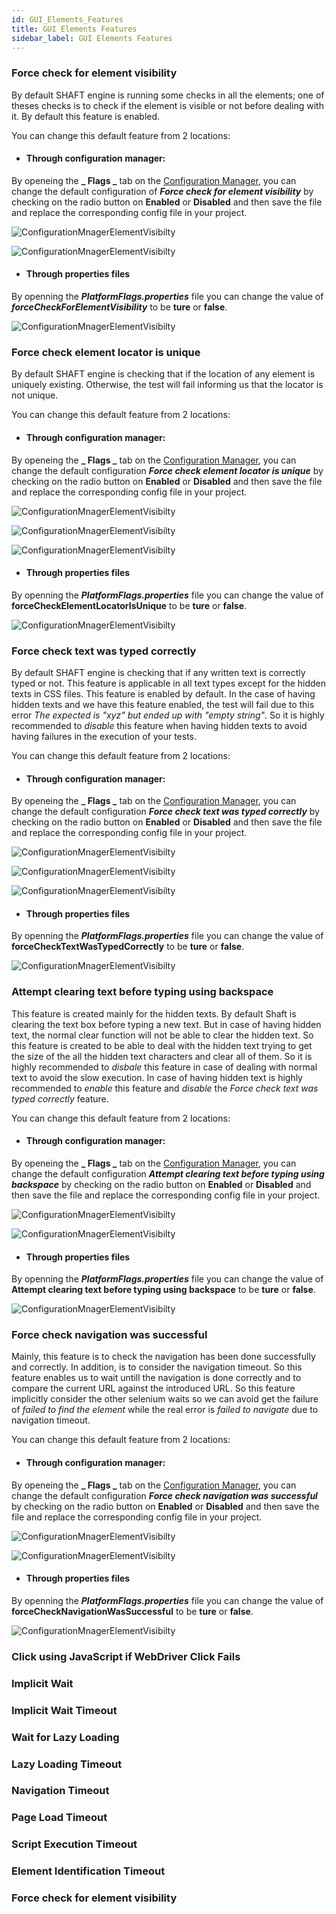 ```yaml
---
id: GUI_Elements_Features
title: GUI Elements Features
sidebar_label: GUI Elements Features
---
```


### Force check for element visibility

By default SHAFT engine is running some checks in all the elements; one of theses checks is to check if the element is visible or not before dealing with it. By default this feature is enabled. 

You can change this default feature from 2 locations:

* #### Through configuration manager:

By openeing the **_ Flags _** tab on the [Configuration Manager](https://shafthq.github.io/SHAFT_ENGINE/ "Configuration Manager"), you can change the default configuration of **_Force check for element visibility_** by checking on the radio button on **Enabled** or **Disabled** and then save the file and replace the corresponding config file in your project.


![ConfigurationMnagerElementVisibilty](imgs/ElementsFeatures/ForceCheckElementsVisibility.jpg)

![ConfigurationMnagerElementVisibilty](imgs/ElementsFeatures/GeneratePropertiesFile.jpg)

* #### Through properties files

By openning the **_PlatformFlags.properties_** file you can change the value of **_forceCheckForElementVisibility_** to be **ture** or **false**.

![ConfigurationMnagerElementVisibilty](imgs/ElementsFeatures/ChangeForceCheckElementVisibilty.jpg)

### Force check element locator is unique
By default SHAFT engine is checking that if the location of any element is uniquely existing. Otherwise, the test will fail informing us that the locator is not unique. 

You can change this default feature from 2 locations:

* #### Through configuration manager:

By openeing the **_ Flags _** tab on the [Configuration Manager](https://shafthq.github.io/SHAFT_ENGINE/ "Configuration Manager"), you can change the default configuration **_Force check element locator is unique_** by checking on the radio button on **Enabled** or **Disabled** and then save the file and replace the corresponding config file in your project.


![ConfigurationMnagerElementVisibilty](imgs/ElementsFeatures/ForceCheckElementLocatorIsUnique.jpg)

![ConfigurationMnagerElementVisibilty](imgs/ElementsFeatures/GeneratePropertiesFile.jpg)

![ConfigurationMnagerElementVisibilty](imgs/ElementsFeatures/ReplaceFlagsFile.jpg)

* #### Through properties files

By openning the **_PlatformFlags.properties_** file you can change the value of **forceCheckElementLocatorIsUnique** to be **ture** or **false**.

![ConfigurationMnagerElementVisibilty](imgs/ElementsFeatures/PropertiesForceCheckElementLocatorIsUnique.jpg)

### Force check text was typed correctly

By default SHAFT engine is checking that if any written  text is correctly typed or not. This feature is applicable in all text types except for the hidden texts in CSS files. This feature is enabled by default. In the case of having hidden texts and we have this feature enabled, the test will fail due to this error _The expected is "xyz" but ended up with "empty string"_. So it is highly recommended to _disable_ this feature when having hidden texts to avoid having failures in the execution of your tests. 

You can change this default feature from 2 locations:

* #### Through configuration manager:

By openeing the **_ Flags _** tab on the [Configuration Manager](https://shafthq.github.io/SHAFT_ENGINE/ "Configuration Manager"), you can change the default configuration **_Force check text was typed correctly_** by checking on the radio button on **Enabled** or **Disabled** and then save the file and replace the corresponding config file in your project.


![ConfigurationMnagerElementVisibilty](imgs/ElementsFeatures/CMCorrectlyTyped.jpg)

![ConfigurationMnagerElementVisibilty](imgs/ElementsFeatures/GeneratePropertiesFile.jpg)

![ConfigurationMnagerElementVisibilty](imgs/ElementsFeatures/ReplaceFlagsFile.jpg)

* #### Through properties files

By openning the **_PlatformFlags.properties_** file you can change the value of **forceCheckTextWasTypedCorrectly** to be **ture** or **false**.

![ConfigurationMnagerElementVisibilty](imgs/ElementsFeatures/propCorrectlyTyped.jpg)

### Attempt clearing text before typing using backspace

This feature is created mainly for the hidden texts. By default Shaft is clearing the text box before typing a new text. But in case of having hidden text, the normal clear function will not be able to clear the hidden text. So this feature is created to be able to deal with the hidden text trying to get the size of the all the hidden text characters and clear all of them. So it is highly recommended to _disbale_ this feature in case of dealing with normal text to avoid the slow execution. In case of having hidden text is highly recommended to _enable_ this feature and _disable_ the _Force check text was typed correctly_ feature. 

You can change this default feature from 2 locations:

* #### Through configuration manager:

By openeing the **_ Flags _** tab on the [Configuration Manager](https://shafthq.github.io/SHAFT_ENGINE/ "Configuration Manager"), you can change the default configuration **_Attempt clearing text before typing using backspace_** by checking on the radio button on **Enabled** or **Disabled** and then save the file and replace the corresponding config file in your project.


![ConfigurationMnagerElementVisibilty](imgs/ElementsFeatures/CMClearingText.jpg)

![ConfigurationMnagerElementVisibilty](imgs/ElementsFeatures/ReplaceFlagsFile.jpg)

* #### Through properties files

By openning the **_PlatformFlags.properties_** file you can change the value of **Attempt clearing text before typing using backspace** to be **ture** or **false**.

![ConfigurationMnagerElementVisibilty](imgs/ElementsFeatures/propClearingText.jpg)

### Force check navigation was successful

Mainly, this feature is to check the navigation has been done successfully and correctly. In addition, is to consider the navigation timeout. So this feature enables us to wait untill the navigation is done correctly and to compare the current URL against the introduced URL. So this feature implicitly consider the other selenium waits so we can avoid get the failure of _failed to find the element_ while the real error is _failed to navigate_ due to navigation timeout.

You can change this default feature from 2 locations:

* #### Through configuration manager:

By openeing the **_ Flags _** tab on the [Configuration Manager](https://shafthq.github.io/SHAFT_ENGINE/ "Configuration Manager"), you can change the default configuration **_Force check navigation was successful_** by checking on the radio button on **Enabled** or **Disabled** and then save the file and replace the corresponding config file in your project.


![ConfigurationMnagerElementVisibilty](imgs/ElementsFeatures/CMnavigationIsCorrect.jpg)

![ConfigurationMnagerElementVisibilty](imgs/ElementsFeatures/ReplaceFlagsFile.jpg)

* #### Through properties files

By openning the **_PlatformFlags.properties_** file you can change the value of **forceCheckNavigationWasSuccessful** to be **ture** or **false**.

![ConfigurationMnagerElementVisibilty](imgs/ElementsFeatures/propNavigationIsCorrect.jpg)

### Click using JavaScript if WebDriver Click Fails

### Implicit Wait

### Implicit Wait Timeout

### Wait for Lazy Loading

### Lazy Loading Timeout

### Navigation Timeout

### Page Load Timeout

### Script Execution Timeout

### Element Identification Timeout

### Force check for element visibility


